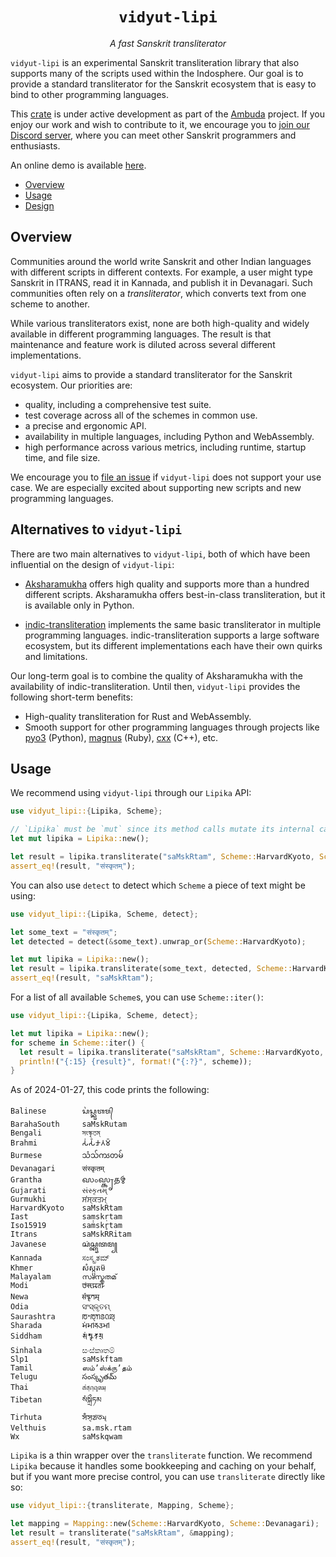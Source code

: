 <div align="center">
<h1><code>vidyut-lipi</code></h1>
<p><i>A fast Sanskrit transliterator</i></p>
</div>

`vidyut-lipi` is an experimental Sanskrit transliteration library that also
supports many of the scripts used within the Indosphere. Our goal is to provide
a standard transliterator for the Sanskrit ecosystem that is easy to bind to
other programming languages.

This [crate][crate] is under active development as part of the [Ambuda][ambuda]
project. If you enjoy our work and wish to contribute to it, we encourage you
to [join our Discord server][discord], where you can meet other Sanskrit
programmers and enthusiasts.

An online demo is available [here][demo].

[crate]: https://doc.rust-lang.org/book/ch07-01-packages-and-crates.html
[ambuda]: https://ambuda.org
[discord]: https://discord.gg/7rGdTyWY7Z
[demo]: https://ambuda-org.github.io/vidyut-lipi/

- [Overview](#overview)
- [Usage](#usage)
- [Design](#design)


Overview
--------

Communities around the world write Sanskrit and other Indian languages with
different scripts in different contexts. For example, a user might type
Sanskrit in ITRANS, read it in Kannada, and publish it in Devanagari. Such
communities often rely on a *transliterator*, which converts text from one
scheme to another.

While various transliterators exist, none are both high-quality and widely
available in different programming languages. The result is that maintenance
and feature work is diluted across several different implementations.

`vidyut-lipi` aims to provide a standard transliterator for the Sanskrit
ecosystem. Our priorities are:

- quality, including a comprehensive test suite.
- test coverage across all of the schemes in common use.
- a precise and ergonomic API.
- availability in multiple languages, including Python and WebAssembly.
- high performance across various metrics, including runtime, startup time, and
  file size.

We encourage you to [file an issue][issue] if `vidyut-lipi` does not support
your use case. We are especially excited about supporting new scripts and new
programming languages.

[issue]: https://github.com/ambuda-org/vidyut/issues


Alternatives to `vidyut-lipi`
-----------------------------

There are two main alternatives to `vidyut-lipi`, both of which have been
influential on the design of `vidyut-lipi`:

- [Aksharamukha][am] offers high quality and supports more than a hundred
  different scripts. Aksharamukha offers best-in-class transliteration, but it
  is available only in Python.

- [indic-transliteration][it] implements the same basic transliterator in
  multiple programming languages. indic-transliteration supports a large
  software ecosystem, but its different implementations each have their own
  quirks and limitations.

[am]: https://github.com/virtualvinodh/aksharamukha/
[it]: https://github.com/indic-transliteration

Our long-term goal is to combine the quality of Aksharamukha with the
availability of indic-transliteration. Until then, `vidyut-lipi` provides the
following short-term benefits:

- High-quality transliteration for Rust and WebAssembly.
- Smooth support for other programming languages through projects like
  [pyo3][pyo3] (Python), [magnus][magnus] (Ruby), [cxx][cxx] (C++), etc.

[pyo3]: https://pyo3.rs/v0.20.2/
[magnus]: https://github.com/matsadler/magnus
[cxx]: https://cxx.rs/


Usage
-----

We recommend using `vidyut-lipi` through our `Lipika` API:

```rust
use vidyut_lipi::{Lipika, Scheme};

// `Lipika` must be `mut` since its method calls mutate its internal cache.
let mut lipika = Lipika::new();

let result = lipika.transliterate("saMskRtam", Scheme::HarvardKyoto, Scheme::Devanagari);
assert_eq!(result, "संस्कृतम्");
```

You can also use `detect` to detect which `Scheme` a piece of text might be using:

```rust
use vidyut_lipi::{Lipika, Scheme, detect};

let some_text = "संस्कृतम्";
let detected = detect(&some_text).unwrap_or(Scheme::HarvardKyoto);

let mut lipika = Lipika::new();
let result = lipika.transliterate(some_text, detected, Scheme::HarvardKyoto);
assert_eq!(result, "saMskRtam");
```

For a list of all available `Scheme`s, you can use `Scheme::iter()`:

```rust
use vidyut_lipi::{Lipika, Scheme, detect};

let mut lipika = Lipika::new();
for scheme in Scheme::iter() {
  let result = lipika.transliterate("saMskRtam", Scheme::HarvardKyoto, *scheme);
  println!("{:15} {result}", format!("{:?}", scheme));
}
```

As of 2024-01-27, this code prints the following:

```text
Balinese        ᬲᬂᬲ᭄ᬓᬺᬢᬫ᭄
BarahaSouth     saMskRutam
Bengali         সংস্কৃতম্
Brahmi          𑀲𑀁𑀲𑁆𑀓𑀾𑀢𑀫𑁆
Burmese         သံသ်ကၖတမ်
Devanagari      संस्कृतम्
Grantha         𑌸𑌂𑌸𑍍𑌕𑍃𑌤𑌮𑍍
Gujarati        સંસ્કૃતમ્
Gurmukhi        ਸਂਸ੍ਕਤਮ੍
HarvardKyoto    saMskRtam
Iast            saṃskṛtam
Iso15919        saṁskr̥tam
Itrans          saMskRRitam
Javanese        ꦱꦁꦱ꧀ꦏꦽꦠꦩ꧀
Kannada         ಸಂಸ್ಕೃತಮ್
Khmer           សំស្ក្ឫតម៑
Malayalam       സംസ്കൃതമ്
Modi            𑘭𑘽𑘭𑘿𑘎𑘵𑘝𑘦𑘿
Newa            𑐳𑑄𑐳𑑂𑐎𑐺𑐟𑐩𑑂
Odia            ସଂସ୍କୃତମ୍
Saurashtra      ꢱꢀꢱ꣄ꢒꢺꢡꢪ꣄
Sharada         𑆱𑆁𑆱𑇀𑆑𑆸𑆠𑆩𑇀
Siddham         𑖭𑖽𑖭𑖿𑖎𑖴𑖝𑖦𑖿
Sinhala         සංස්කෘතම්
Slp1            saMskftam
Tamil           ஸம்ʼஸ்க்ருʼதம்
Telugu          సంస్కృతమ్
Thai            สํสฺกฺฤตมฺ
Tibetan         སཾསྐྲྀཏམ
Tirhuta         𑒮𑓀𑒮𑓂𑒏𑒵𑒞𑒧𑓂
Velthuis        sa.msk.rtam
Wx              saMskqwam
```

`Lipika` is a thin wrapper over the `transliterate` function. We recommend
`Lipika` because it handles some bookkeeping and caching on your behalf, but if
you want more precise control, you can use `transliterate` directly like so:

```rust
use vidyut_lipi::{transliterate, Mapping, Scheme};

let mapping = Mapping::new(Scheme::HarvardKyoto, Scheme::Devanagari);
let result = transliterate("saMskRtam", &mapping);
assert_eq!(result, "संस्कृतम्");
```
